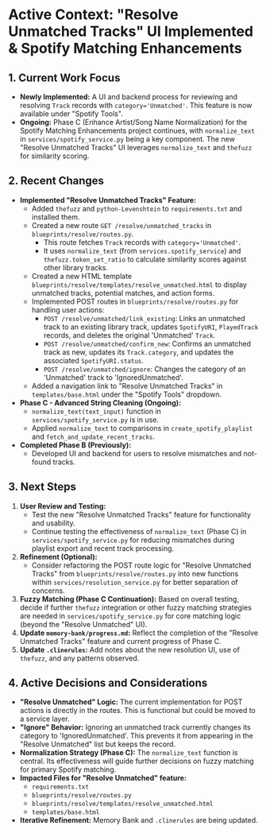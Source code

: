 # Active Context: "Resolve Unmatched Tracks" UI Implemented & Spotify Matching Enhancements

## 1. Current Work Focus

- **Newly Implemented:** A UI and backend process for reviewing and resolving `Track` records with `category='Unmatched'`. This feature is now available under "Spotify Tools".
- **Ongoing:** Phase C (Enhance Artist/Song Name Normalization) for the Spotify Matching Enhancements project continues, with `normalize_text` in `services/spotify_service.py` being a key component. The new "Resolve Unmatched Tracks" UI leverages `normalize_text` and `thefuzz` for similarity scoring.

## 2. Recent Changes

- **Implemented "Resolve Unmatched Tracks" Feature:**
    - Added `thefuzz` and `python-Levenshtein` to `requirements.txt` and installed them.
    - Created a new route `GET /resolve/unmatched_tracks` in `blueprints/resolve/routes.py`.
        - This route fetches `Track` records with `category='Unmatched'`.
        - It uses `normalize_text` (from `services.spotify_service`) and `thefuzz.token_set_ratio` to calculate similarity scores against other library tracks.
    - Created a new HTML template `blueprints/resolve/templates/resolve_unmatched.html` to display unmatched tracks, potential matches, and action forms.
    - Implemented POST routes in `blueprints/resolve/routes.py` for handling user actions:
        - `POST /resolve/unmatched/link_existing`: Links an unmatched track to an existing library track, updates `SpotifyURI`, `PlayedTrack` records, and deletes the original 'Unmatched' `Track`.
        - `POST /resolve/unmatched/confirm_new`: Confirms an unmatched track as new, updates its `Track.category`, and updates the associated `SpotifyURI.status`.
        - `POST /resolve/unmatched/ignore`: Changes the category of an 'Unmatched' track to 'IgnoredUnmatched'.
    - Added a navigation link to "Resolve Unmatched Tracks" in `templates/base.html` under the "Spotify Tools" dropdown.
- **Phase C - Advanced String Cleaning (Ongoing):**
    - `normalize_text(text_input)` function in `services/spotify_service.py` is in use.
    - Applied `normalize_text` to comparisons in `create_spotify_playlist` and `fetch_and_update_recent_tracks`.
- **Completed Phase B (Previously):**
    - Developed UI and backend for users to resolve mismatches and not-found tracks.

## 3. Next Steps

1.  **User Review and Testing:**
    - Test the new "Resolve Unmatched Tracks" feature for functionality and usability.
    - Continue testing the effectiveness of `normalize_text` (Phase C) in `services/spotify_service.py` for reducing mismatches during playlist export and recent track processing.
2.  **Refinement (Optional):**
    - Consider refactoring the POST route logic for "Resolve Unmatched Tracks" from `blueprints/resolve/routes.py` into new functions within `services/resolution_service.py` for better separation of concerns.
3.  **Fuzzy Matching (Phase C Continuation):** Based on overall testing, decide if further `thefuzz` integration or other fuzzy matching strategies are needed in `services/spotify_service.py` for core matching logic (beyond the "Resolve Unmatched" UI).
4.  **Update `memory-bank/progress.md`:** Reflect the completion of the "Resolve Unmatched Tracks" feature and current progress of Phase C.
5.  **Update `.clinerules`:** Add notes about the new resolution UI, use of `thefuzz`, and any patterns observed.

## 4. Active Decisions and Considerations

- **"Resolve Unmatched" Logic:** The current implementation for POST actions is directly in the routes. This is functional but could be moved to a service layer.
- **"Ignore" Behavior:** Ignoring an unmatched track currently changes its category to 'IgnoredUnmatched'. This prevents it from appearing in the "Resolve Unmatched" list but keeps the record.
- **Normalization Strategy (Phase C):** The `normalize_text` function is central. Its effectiveness will guide further decisions on fuzzy matching for primary Spotify matching.
- **Impacted Files for "Resolve Unmatched" feature:**
    - `requirements.txt`
    - `blueprints/resolve/routes.py`
    - `blueprints/resolve/templates/resolve_unmatched.html`
    - `templates/base.html`
- **Iterative Refinement:** Memory Bank and `.clinerules` are being updated.
